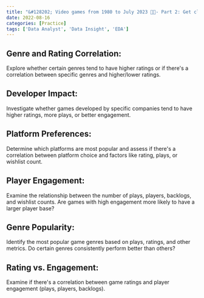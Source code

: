 ```yaml
---
title: "&#128202; Video games from 1980 to July 2023 👾👾- Part 2: Get close to the factors"
date: 2022-08-16
categories: [Practice]
tags: ['Data Analyst', 'Data Insight', 'EDA']
---
```


## Genre and Rating Correlation:

Explore whether certain genres tend to have higher ratings or if there's a correlation between specific genres and higher/lower ratings.

## Developer Impact:

Investigate whether games developed by specific companies tend to have higher ratings, more plays, or better engagement.
## Platform Preferences:

Determine which platforms are most popular and assess if there's a correlation between platform choice and factors like rating, plays, or wishlist count.
## Player Engagement:

Examine the relationship between the number of plays, players, backlogs, and wishlist counts. Are games with high engagement more likely to have a larger player base?
## Genre Popularity:

Identify the most popular game genres based on plays, ratings, and other metrics. Do certain genres consistently perform better than others?

## Rating vs. Engagement:

Examine if there's a correlation between game ratings and player engagement (plays, players, backlogs).
